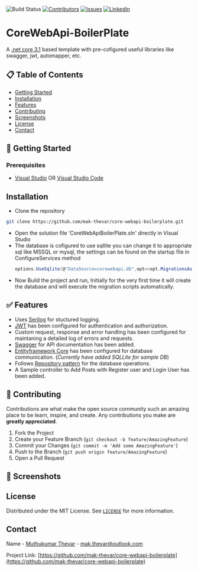 ![Build Status](https://github.com/mak-thevar/core-webapi-boilerplate/workflows/dotnet.yml/badge.svg)
[![Contributors][contributors-shield]][contributors-url]
[![Issues][issues-shield]][issues-url]
[![LinkedIn][linkedin-shield]][linkedin-url]

# CoreWebApi-BoilerPlate
A [.net core 3.1](https://dotnet.microsoft.com/en-us/download/dotnet/3.1) based template with pre-cofigured useful libraries like swagger, jwt, automapper, etc.

## 📋 Table of Contents 
* [Getting Started](#getting-started)
* [Installation](#installation)
* [Features](#features)
* [Contributing](#contributing)
* [Screenshots](#Screenshots)
* [License](#license)
* [Contact](#contact)



## 🏁 Getting Started
### Prerequisites
- [Visual Studio](https://visualstudio.microsoft.com/) OR [Visual Studio Code](https://code.visualstudio.com/)


## Installation

- Clone the repository
```sh
git clone https://github.com/mak-thevar/core-webapi-boilerplate.git
```
- Open the solution file 'CoreWebApiBoilerPlate.sln' directly in Visual Studio
- The database is cofigured to use sqllite you can change it to appropriate sql like MSSQL or mysql, the settings can be found on the startup file in ConfigureServices method
  ```cs
  options.UseSqlite(@"DataSource=corewebapi.db",opt=>opt.MigrationsAssembly(Assembly.GetExecutingAssembly().FullName));
  ```
- Now Build the project and run, Initially for the very first time it will create the database and will execute the migration scripts automatically.



## ✅ Features
- Uses [Serilog](https://serilog.net/) for stuctured logging.
- [JWT](https://jwt.io/) has been configured for authentication and authorization.
- Custom request, response and error handling has been configured for maintaning a detailed log of errors and requests.
- [Swagger](https://swagger.io/) for API documentation has been added.
- [Entityframework Core](https://docs.microsoft.com/en-us/ef/core/) has been configured for database communication. (_Currently have added SQLLite for sample DB_)
- Follows [Repository pattern](https://deviq.com/repository-pattern/) for the database operations.
- A Sample controller to Add Posts with Register user and Login User has been added.

## 🔘 Contributing

Contributions are what make the open source community such an amazing place to be learn, inspire, and create. Any contributions you make are **greatly appreciated**.

1. Fork the Project
2. Create your Feature Branch (`git checkout -b feature/AmazingFeature`)
3. Commit your Changes (`git commit -m 'Add some AmazingFeature'`)
4. Push to the Branch (`git push origin feature/AmazingFeature`)
5. Open a Pull Request


## 📸 Screenshots


<!-- LICENSE -->
## License

Distributed under the MIT License. See [`LICENSE`](https://github.com/mak-thevar/AdminLTEAspNetMVC/blob/master/LICENSE) for more information.

<!-- CONTACT -->
## Contact

Name - [Muthukumar Thevar](#) - mak.thevar@outlook.com

Project Link: [https://github.com/mak-thevar/core-webapi-boilerplate](https://github.com/mak-thevar/core-webapi-boilerplate)


[contributors-shield]: https://img.shields.io/github/contributors/mak-thevar/core-webapi-boilerplate.svg?style=flat-square
[contributors-url]: https://github.com/mak-thevar/core-webapi-boilerplate/graphs/contributors

[issues-shield]: https://img.shields.io/github/issues/mak-thevar/core-webapi-boilerplate.svg?style=flat-square
[issues-url]: https://github.com/mak-thevar/core-webapi-boilerplate/issues
[linkedin-shield]: https://img.shields.io/badge/-LinkedIn-black.svg?style=flat-square&logo=linkedin&colorB=555
[linkedin-url]: https://www.linkedin.com/in/mak11/
